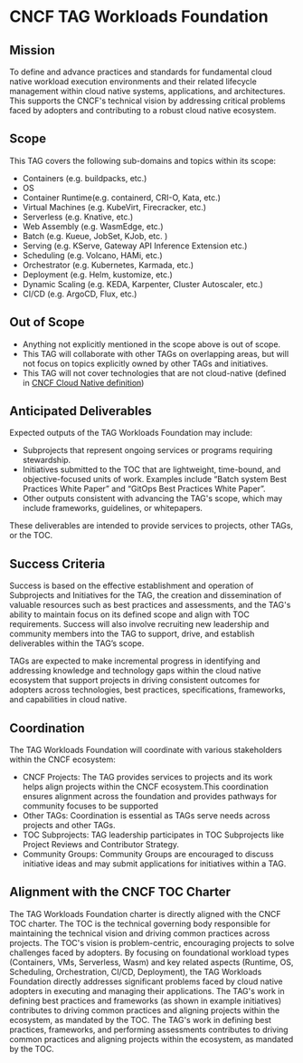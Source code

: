 # CNCF TAG Workloads Foundation

## Mission

To define and advance practices and standards for fundamental cloud native workload execution environments and their related lifecycle management within cloud native systems, applications, and architectures. This supports the CNCF's technical vision by addressing critical problems faced by adopters and contributing to a robust cloud native ecosystem.

## Scope

This TAG covers the following sub-domains and topics within its scope:

- Containers (e.g. buildpacks, etc.)
- OS
- Container Runtime(e.g. containerd, CRI-O, Kata, etc.)
- Virtual Machines (e.g. KubeVirt, Firecracker, etc.)
- Serverless (e.g. Knative, etc.)
- Web Assembly (e.g. WasmEdge, etc.)
- Batch (e.g. Kueue, JobSet, KJob, etc. )
- Serving (e.g. KServe, Gateway API Inference Extension etc.)
- Scheduling (e.g. Volcano, HAMi, etc.)
- Orchestrator (e.g. Kubernetes, Karmada, etc.)
- Deployment (e.g. Helm, kustomize, etc.)
- Dynamic Scaling (e.g. KEDA, Karpenter, Cluster Autoscaler, etc.)
- CI/CD (e.g. ArgoCD, Flux, etc.)

## Out of Scope

- Anything not explicitly mentioned in the scope above is out of scope.
- This TAG will collaborate with other TAGs on overlapping areas, but will not focus on topics explicitly owned by other TAGs and initiatives.
- This TAG will not cover technologies that are not cloud-native (defined in [CNCF Cloud Native definition](https://github.com/cncf/toc/blob/main/DEFINITION.md))

## Anticipated Deliverables

Expected outputs of the TAG Workloads Foundation may include:

- Subprojects that represent ongoing services or programs requiring stewardship.
- Initiatives submitted to the TOC that are lightweight, time-bound, and objective-focused units of work. Examples include “Batch system Best Practices White Paper” and “GitOps Best Practices White Paper”.
- Other outputs consistent with advancing the TAG's scope, which may include frameworks, guidelines, or whitepapers.

These deliverables are intended to provide services to projects, other TAGs, or the TOC.

## Success Criteria

Success is based on the effective establishment and operation of Subprojects and Initiatives for the TAG, the creation and dissemination of valuable resources such as best practices and assessments, and the TAG's ability to maintain focus on its defined scope and align with TOC requirements. Success will also involve recruiting new leadership and community members into the TAG to support, drive, and establish deliverables within the TAG’s scope.

TAGs are expected to make incremental progress in identifying and addressing knowledge and technology gaps within the cloud native ecosystem that support projects in driving consistent outcomes for adopters across technologies, best practices, specifications, frameworks, and capabilities in cloud native.

## Coordination

The TAG Workloads Foundation will coordinate with various stakeholders within the CNCF ecosystem:

- CNCF Projects: The TAG provides services to projects and its work helps align projects within the CNCF ecosystem.This coordination ensures alignment across the foundation and provides pathways for community focuses to be supported
- Other TAGs: Coordination is essential as TAGs serve needs across projects and other TAGs. 
- TOC Subprojects: TAG leadership participates in TOC Subprojects like Project Reviews and Contributor Strategy.
- Community Groups: Community Groups are encouraged to discuss initiative ideas and may submit applications for initiatives within a TAG.

## Alignment with the CNCF TOC Charter

The TAG Workloads Foundation charter is directly aligned with the CNCF TOC charter. The TOC is the technical governing body responsible for maintaining the technical vision and driving common practices across projects. The TOC's vision is problem-centric, encouraging projects to solve challenges faced by adopters. By focusing on foundational workload types (Containers, VMs, Serverless, Wasm) and key related aspects (Runtime, OS, Scheduling, Orchestration, CI/CD, Deployment), the TAG Workloads Foundation directly addresses significant problems faced by cloud native adopters in executing and managing their applications. The TAG's work in defining best practices and frameworks (as shown in example initiatives) contributes to driving common practices and aligning projects within the ecosystem, as mandated by the TOC.  The TAG's work in defining best practices, frameworks, and performing assessments contributes to driving common practices and aligning projects within the ecosystem, as mandated by the TOC. 
